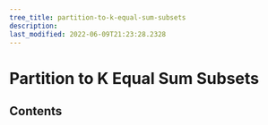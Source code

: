 ```yaml
---
tree_title: partition-to-k-equal-sum-subsets
description: 
last_modified: 2022-06-09T21:23:28.2328
---
```


# Partition to K Equal Sum Subsets

## Contents
